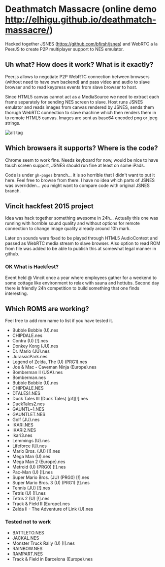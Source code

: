 # Deathmatch Massacre (online demo http://elhigu.github.io/deathmatch-massacre/)

Hacked together JSNES (https://github.com/bfirsh/jsnes) and WebRTC a la PeerJS to create P2P multiplayer support to NES emulator.

<add video here>

## Uh what? How does it work? What is it exactly?

Peer.js allows to negotiate P2P WebRTC connection between browsers (without need to have own backend) and pass video and audio to slave browser and to read keypress events from slave browser to host. 

Since HTML5 canvas cannot act as a MediaSource we need to extract each frame separately for sending NES screen to slave. Host runs JSNES emulator and reads images from canvas rendered by JSNES, sends them thorugh WebRTC connection to slave machine which then renders them in to remote HTML5 canvas. Images are sent as base64 encoded png or jpeg strings.

![alt tag](http://elhigu.github.io/deathmatch-massacre/images/explain.jpg)

## Which browsers it supports? Where is the code?

Chrome seem to work fine. Needs keyboard for now, would be nice to have touch screen support, JSNES should run fine at least on some iPads.

Code is under `gh-pages` branch... it is so horrible that I didn't want to put it here. Feel free to browse from there. I have no idea which parts of JSNES was overridden... you might want to compare code with original JSNES branch.

## Vincit hackfest 2015 project

Idea was hack together something awesome in 24h... Actually this one was running with horrible sound quality and without options for remote connection to change image quality already around 10h mark.

Later on sounds were fixed to be played through HTML5 AudioContext and passed as WebRTC media stream to slave browser. Also option to read ROM from file was added to be able to publish this at somewhat legal manner in github.

### OK What is Hackfest?

Event held @ Vincit once a year where employees gather for a weekend to some cottage like environment to relax with sauna and hottubs. Second day there is friendly 24h competition to build something that one finds interesting. 

## Which ROMS are working?

Feel free to add rom name to list if you have tested it.

- Bubble Bobble (U).nes
- CHIPDALE.nes
- Contra (U) [!].nes
- Donkey Kong (JU).nes
- Dr. Mario (JU).nes
- JurassicPark.nes
- Legend of Zelda, The (U) (PRG1).nes
- Joe & Mac - Caveman Ninja (Europe).nes
- Bomberman II (USA).nes
- Bomberman.nes
- Bubble Bobble (U).nes
- CHIPDALE.NES
- DTALES1.NES
- Duck Tales III (Duck Tales) [p1][!].nes
- DuckTales2.nes
- GAUNTL~1.NES
- GAUNTLET.NES
- Golf (JU).nes
- IKARI.NES
- IKARI2.NES
- Ikari3.nes
- Lemmings (U).nes
- Lifeforce (U).nes
- Mario Bros. (JU) [!].nes
- Mega Man (U).nes
- Mega Man 2 (Europe).nes
- Metroid (U) (PRG0) [!].nes
- Pac-Man (U) [!].nes
- Super Mario Bros. (JU) (PRG0) [!].nes
- Super Mario Bros. 3 (U) (PRG1) [!].nes
- Tennis (JU) [!].nes
- Tetris (U) [!].nes
- Tetris 2 (U) [!].nes
- Track & Field II (Europe).nes
- Zelda II - The Adventure of Link (U).nes

### Tested not to work

- BATTLETO.NES
- JACKAL.NES
- Monster Truck Rally (U) [!].nes
- RAINBOW.NES
- RAMPART.NES
- Track & Field in Barcelona (Europe).nes

